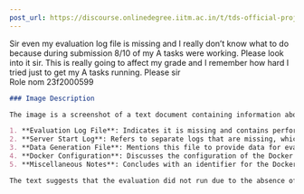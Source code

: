 ```yaml
---
post_url: https://discourse.onlinedegree.iitm.ac.in/t/tds-official-project1-discrepencies/171141/30
---
```

Sir even my evaluation log file is missing and I really don’t know what to do because during submission 8/10 of my A tasks were working. Please look into it sir. This is really going to affect my grade and I remember how hard I tried just to get my A tasks running. Please sir  
Role nom 23f2000599  

```markdown
### Image Description

The image is a screenshot of a text document containing information about a Docker image evaluation issue. The text is divided into several sections with bullet points outlining the missing files and instructions regarding the evaluation process. Key points include:

1. **Evaluation Log File**: Indicates it is missing and contains performance reports on individual tasks.
2. **Server Start Log**: Refers to separate logs that are missing, which could detail problems with starting the server.
3. **Data Generation File**: Mentions this file to provide data for evaluation.
4. **Docker Configuration**: Discusses the configuration of the Docker image and the relevant parameters for effective container operation.
5. **Miscellaneous Notes**: Concludes with an identifier for the Docker image evaluated.

The text suggests that the evaluation did not run due to the absence of necessary files and emphasizes their importance for successful performance assessment.
```